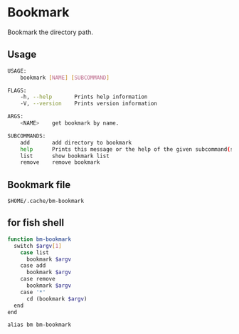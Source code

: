 # Bookmark

Bookmark the directory path.

## Usage

```bash
USAGE:
    bookmark [NAME] [SUBCOMMAND]

FLAGS:
    -h, --help       Prints help information
    -V, --version    Prints version information

ARGS:
    <NAME>    get bookmark by name.

SUBCOMMANDS:
    add       add directory to bookmark
    help      Prints this message or the help of the given subcommand(s)
    list      show bookmark list
    remove    remove bookmark
```

## Bookmark file

`$HOME/.cache/bm-bookmark`

## for fish shell

```bash
function bm-bookmark
  switch $argv[1]
    case list
      bookmark $argv
    case add
      bookmark $argv
    case remove
      bookmark $argv
    case '*'
      cd (bookmark $argv)
  end
end

alias bm bm-bookmark
```
